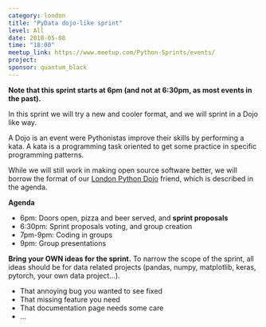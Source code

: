 ```yaml
---
category: london
title: "PyData dojo-like sprint"
level: All
date: 2018-05-08
time: "18:00"
meetup_link: https://www.meetup.com/Python-Sprints/events/
project: 
sponsor: quantum_black
---
```


**Note that this sprint starts at 6pm (and not at 6:30pm, as most events in the past).**

In this sprint we will try a new and cooler format, and we will sprint in a Dojo like way.

A Dojo is an event were Pythonistas improve their skills by performing a kata. A kata is a
programming task oriented to get some practice in specific programming patterns.

While we will still work in making open source software better, we will borrow the
format of our [London Python Dojo](https://twitter.com/ldnpydojo) friend, which is
described in the agenda.

**Agenda**

- 6pm: Doors open, pizza and beer served, and **sprint proposals**
- 6:30pm: Sprint proposals voting, and group creation
- 7pm-9pm: Coding in groups
- 9pm: Group presentations

**Bring your OWN ideas for the sprint.** To narrow the scope of the sprint,
all ideas should be for data related projects (pandas, numpy, matplotlib,
keras, pytorch, your own data project...).

- That annoying bug you wanted to see fixed
- That missing feature you need
- That documentation page needs some care
- ...

